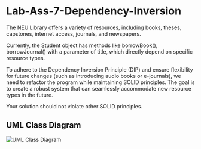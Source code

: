 # Lab-Ass-7-Dependency-Inversion

The NEU Library offers a variety of resources, including books, theses, capstones, internet access, journals, and newspapers.

Currently, the Student object has methods like borrowBook(), borrowJournal() with a parameter of title, which directly depend on specific resource types.

To adhere to the Dependency Inversion Principle (DIP) and ensure flexibility for future changes (such as introducing audio books or e-journals), we need to refactor the program while maintaining SOLID principles. The goal is to create a robust system that can seamlessly accommodate new resource types in the future.

Your solution should not violate other SOLID principles.


## UML Class Diagram
![UML Class Diagram](https://github.com/joaquintamayo/Lab-Ass-7-Dependency-Inversion/assets/152839460/2c8f4ad8-0700-4b9c-8f88-ed2aeda3e6c5)

